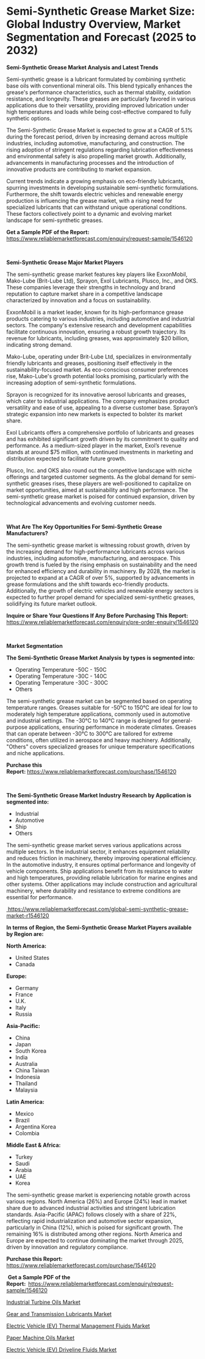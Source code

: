 <p><h1>Semi-Synthetic Grease Market Size: Global Industry Overview, Market Segmentation and Forecast (2025 to 2032)</h1></p><p><strong>Semi-Synthetic Grease Market Analysis and Latest Trends</strong></p>
<p><p>Semi-synthetic grease is a lubricant formulated by combining synthetic base oils with conventional mineral oils. This blend typically enhances the grease's performance characteristics, such as thermal stability, oxidation resistance, and longevity. These greases are particularly favored in various applications due to their versatility, providing improved lubrication under high temperatures and loads while being cost-effective compared to fully synthetic options.</p><p>The Semi-Synthetic Grease Market is expected to grow at a CAGR of 5.1% during the forecast period, driven by increasing demand across multiple industries, including automotive, manufacturing, and construction. The rising adoption of stringent regulations regarding lubrication effectiveness and environmental safety is also propelling market growth. Additionally, advancements in manufacturing processes and the introduction of innovative products are contributing to market expansion.</p><p>Current trends indicate a growing emphasis on eco-friendly lubricants, spurring investments in developing sustainable semi-synthetic formulations. Furthermore, the shift towards electric vehicles and renewable energy production is influencing the grease market, with a rising need for specialized lubricants that can withstand unique operational conditions. These factors collectively point to a dynamic and evolving market landscape for semi-synthetic greases.</p></p>
<p><strong>Get a Sample PDF of the Report:&nbsp;</strong> <a href="https://www.reliablemarketforecast.com/enquiry/request-sample/1546120?utm_campaign=1998&utm_medium=2&utm_source=Github&utm_content=ia&utm_term=02042025&utm_id=semi-synthetic-grease">https://www.reliablemarketforecast.com/enquiry/request-sample/1546120</a></p>
<p>&nbsp;</p>
<p><strong>Semi-Synthetic Grease Major Market Players</strong></p>
<p><p>The semi-synthetic grease market features key players like ExxonMobil, Mako-Lube (Brit-Lube Ltd), Sprayon, Exol Lubricants, Plusco, Inc., and OKS. These companies leverage their strengths in technology and brand reputation to capture market share in a competitive landscape characterized by innovation and a focus on sustainability.</p><p>ExxonMobil is a market leader, known for its high-performance grease products catering to various industries, including automotive and industrial sectors. The company's extensive research and development capabilities facilitate continuous innovation, ensuring a robust growth trajectory. Its revenue for lubricants, including greases, was approximately $20 billion, indicating strong demand.</p><p>Mako-Lube, operating under Brit-Lube Ltd, specializes in environmentally friendly lubricants and greases, positioning itself effectively in the sustainability-focused market. As eco-conscious consumer preferences rise, Mako-Lube's growth potential looks promising, particularly with the increasing adoption of semi-synthetic formulations. </p><p>Sprayon is recognized for its innovative aerosol lubricants and greases, which cater to industrial applications. The company emphasizes product versatility and ease of use, appealing to a diverse customer base. Sprayon’s strategic expansion into new markets is expected to bolster its market share.</p><p>Exol Lubricants offers a comprehensive portfolio of lubricants and greases and has exhibited significant growth driven by its commitment to quality and performance. As a medium-sized player in the market, Exol’s revenue stands at around $75 million, with continued investments in marketing and distribution expected to facilitate future growth.</p><p>Plusco, Inc. and OKS also round out the competitive landscape with niche offerings and targeted customer segments. As the global demand for semi-synthetic greases rises, these players are well-positioned to capitalize on market opportunities, aimed at sustainability and high performance. The semi-synthetic grease market is poised for continued expansion, driven by technological advancements and evolving customer needs.</p></p>
<p>&nbsp;</p>
<p><strong>What Are The Key Opportunities For Semi-Synthetic Grease Manufacturers?</strong></p>
<p><p>The semi-synthetic grease market is witnessing robust growth, driven by the increasing demand for high-performance lubricants across various industries, including automotive, manufacturing, and aerospace. This growth trend is fueled by the rising emphasis on sustainability and the need for enhanced efficiency and durability in machinery. By 2028, the market is projected to expand at a CAGR of over 5%, supported by advancements in grease formulations and the shift towards eco-friendly products. Additionally, the growth of electric vehicles and renewable energy sectors is expected to further propel demand for specialized semi-synthetic greases, solidifying its future market outlook.</p></p>
<p><strong>Inquire or Share Your Questions If Any Before Purchasing This Report:</strong> <a href="https://www.reliablemarketforecast.com/enquiry/pre-order-enquiry/1546120?utm_campaign=1998&utm_medium=2&utm_source=Github&utm_content=ia&utm_term=02042025&utm_id=semi-synthetic-grease">https://www.reliablemarketforecast.com/enquiry/pre-order-enquiry/1546120</a></p>
<p>&nbsp;</p>
<p><strong>Market Segmentation</strong></p>
<p><strong>The Semi-Synthetic Grease Market Analysis by types is segmented into:</strong></p>
<p><ul><li>Operating Temperature -50C - 150C</li><li>Operating Temperature -30C - 140C</li><li>Operating Temperature -30C - 300C</li><li>Others</li></ul></p>
<p><p>The semi-synthetic grease market can be segmented based on operating temperature ranges. Greases suitable for -50°C to 150°C are ideal for low to moderately high temperature applications, commonly used in automotive and industrial settings. The -30°C to 140°C range is designed for general-purpose applications, ensuring performance in moderate climates. Greases that can operate between -30°C to 300°C are tailored for extreme conditions, often utilized in aerospace and heavy machinery. Additionally, "Others" covers specialized greases for unique temperature specifications and niche applications.</p></p>
<p><strong>Purchase this Report:&nbsp;</strong><a href="https://www.reliablemarketforecast.com/purchase/1546120?utm_campaign=1998&utm_medium=2&utm_source=Github&utm_content=ia&utm_term=02042025&utm_id=semi-synthetic-grease">https://www.reliablemarketforecast.com/purchase/1546120</a></p>
<p>&nbsp;</p>
<p><strong>The Semi-Synthetic Grease Market Industry Research by Application is segmented into:</strong></p>
<p><ul><li>Industrial</li><li>Automotive</li><li>Ship</li><li>Others</li></ul></p>
<p><p>The semi-synthetic grease market serves various applications across multiple sectors. In the industrial sector, it enhances equipment reliability and reduces friction in machinery, thereby improving operational efficiency. In the automotive industry, it ensures optimal performance and longevity of vehicle components. Ship applications benefit from its resistance to water and high temperatures, providing reliable lubrication for marine engines and other systems. Other applications may include construction and agricultural machinery, where durability and resistance to extreme conditions are essential for performance.</p></p>
<p><a href="https://www.reliablemarketforecast.com/global-semi-synthetic-grease-market-r1546120?utm_campaign=1998&utm_medium=2&utm_source=Github&utm_content=ia&utm_term=02042025&utm_id=semi-synthetic-grease">&nbsp;https://www.reliablemarketforecast.com/global-semi-synthetic-grease-market-r1546120</a></p>
<p><strong>In terms of Region, the Semi-Synthetic Grease Market Players available by Region are:</strong></p>
<p>
    <p> <strong> North America: </strong>
        <ul>
            <li>United States</li>
            <li>Canada</li>
        </ul>
        </p> 
    <p> <strong> Europe: </strong>
        <ul>
            <li>Germany</li>
            <li>France</li>
            <li>U.K.</li>
            <li>Italy</li>
            <li>Russia</li>
        </ul>
        </p> 
    <p> <strong> Asia-Pacific: </strong>
        <ul>
            <li>China</li>
            <li>Japan</li>
            <li>South Korea</li>
            <li>India</li>
            <li>Australia</li>
            <li>China Taiwan</li>
            <li>Indonesia</li>
            <li>Thailand</li>
            <li>Malaysia</li>
        </ul>
        </p> 
    <p> <strong> Latin America: </strong>
        <ul>
            <li>Mexico</li>
            <li>Brazil</li>
            <li>Argentina Korea</li>
            <li>Colombia</li>
        </ul>
        </p> 
    <p> <strong> Middle East & Africa: </strong>
        <ul>
            <li>Turkey</li>
            <li>Saudi</li>
            <li>Arabia</li>
            <li>UAE</li>
            <li>Korea</li>
        </ul>
    </p>
    </p>
<p><p>The semi-synthetic grease market is experiencing notable growth across various regions. North America (26%) and Europe (24%) lead in market share due to advanced industrial activities and stringent lubrication standards. Asia-Pacific (APAC) follows closely with a share of 22%, reflecting rapid industrialization and automotive sector expansion, particularly in China (12%), which is poised for significant growth. The remaining 16% is distributed among other regions. North America and Europe are expected to continue dominating the market through 2025, driven by innovation and regulatory compliance.</p></p>
<p><strong>Purchase this Report: </strong><a href="https://www.reliablemarketforecast.com/purchase/1546120?utm_campaign=1998&utm_medium=2&utm_source=Github&utm_content=ia&utm_term=02042025&utm_id=semi-synthetic-grease">https://www.reliablemarketforecast.com/purchase/1546120</a></p>
<p>&nbsp;<strong>Get a Sample PDF of the Report:&nbsp;&nbsp;</strong><a href="https://www.reliablemarketforecast.com/enquiry/request-sample/1546120?utm_campaign=1998&utm_medium=2&utm_source=Github&utm_content=ia&utm_term=02042025&utm_id=semi-synthetic-grease">https://www.reliablemarketforecast.com/enquiry/request-sample/1546120</a></p>
<p><strong></strong></p>
<p><p><a href="https://github.com/keolalelekr8/Market-Research-Report-List-1/blob/main/industrial-turbine-oils-market.md?utm_campaign=1998&utm_medium=2&utm_source=Github&utm_content=ia&utm_term=02042025&utm_id=semi-synthetic-grease">Industrial Turbine Oils Market</a></p><p><a href="https://github.com/Mayankdeswa/Market-Research-Report-List-1/blob/main/gear-and-transmission-lubricants-market.md?utm_campaign=1998&utm_medium=2&utm_source=Github&utm_content=ia&utm_term=02042025&utm_id=semi-synthetic-grease">Gear and Transmission Lubricants Market</a></p><p><a href="https://github.com/neilycalanww/Market-Research-Report-List-1/blob/main/electric-vehicle-ev-thermal-management-fluids-market.md?utm_campaign=1998&utm_medium=2&utm_source=Github&utm_content=ia&utm_term=02042025&utm_id=semi-synthetic-grease">Electric Vehicle (EV) Thermal Management Fluids Market</a></p><p><a href="https://github.com/izetajhazuga/Market-Research-Report-List-1/blob/main/paper-machine-oils-market.md?utm_campaign=1998&utm_medium=2&utm_source=Github&utm_content=ia&utm_term=02042025&utm_id=semi-synthetic-grease">Paper Machine Oils Market</a></p><p><a href="https://github.com/gackesaizaze/Market-Research-Report-List-1/blob/main/electric-vehicle-ev-driveline-fluids-market.md?utm_campaign=1998&utm_medium=2&utm_source=Github&utm_content=ia&utm_term=02042025&utm_id=semi-synthetic-grease">Electric Vehicle (EV) Driveline Fluids Market</a></p></p>